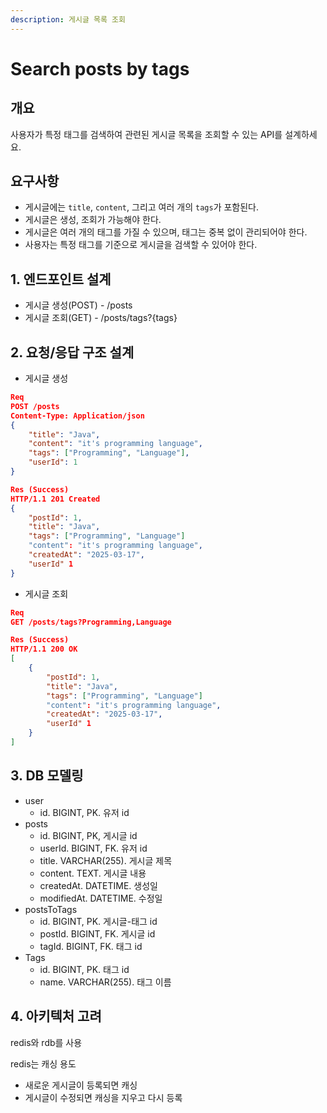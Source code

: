 ```yaml
---
description: 게시글 목록 조회
---
```


# Search posts by tags

## 개요

사용자가 특정 태그를 검색하여 관련된 게시글 목록을 조회할 수 있는 API를 설계하세요.

## 요구사항

* 게시글에는 `title`, `content`, 그리고 여러 개의 `tags`가 포함된다.
* 게시글은 생성, 조회가 가능해야 한다.
* 게시글은 여러 개의 태그를 가질 수 있으며, 태그는 중복 없이 관리되어야 한다.
* 사용자는 특정 태그를 기준으로 게시글을 검색할 수 있어야 한다.



## 1. 엔드포인트 설계

* 게시글 생성(POST) - /posts
* 게시글 조회(GET) - /posts/tags?{tags}



## 2. 요청/응답 구조 설계

* 게시글 생성

```json
Req
POST /posts
Content-Type: Application/json
{
    "title": "Java",
    "content": "it's programming language",
    "tags": ["Programming", "Language"],
    "userId": 1
}

Res (Success)
HTTP/1.1 201 Created
{
    "postId": 1,
    "title": "Java",
    "tags": ["Programming", "Language"]
    "content": "it's programming language",
    "createdAt": "2025-03-17",
    "userId" 1
}
```

* 게시글 조회

```json
Req
GET /posts/tags?Programming,Language

Res (Success)
HTTP/1.1 200 OK
[
    {
        "postId": 1,
        "title": "Java",
        "tags": ["Programming", "Language"]
        "content": "it's programming language",
        "createdAt": "2025-03-17",
        "userId" 1
    }
]
```



## 3. DB 모델링

* user
  * id. BIGINT, PK. 유저 id
* posts
  * id. BIGINT, PK, 게시글 id
  * userId. BIGINT, FK. 유저 id
  * title. VARCHAR(255). 게시글 제목
  * content. TEXT. 게시글 내용
  * createdAt. DATETIME. 생성일
  * modifiedAt. DATETIME. 수정일
* postsToTags
  * id. BIGINT, PK. 게시글-태그 id
  * postId. BIGINT, FK. 게시글 id
  * tagId. BIGINT, FK. 태그 id
* Tags
  * id. BIGINT, PK. 태그 id
  * name. VARCHAR(255). 태그 이름



## 4. 아키텍처 고려

redis와 rdb를 사용

redis는 캐싱 용도

* 새로운 게시글이 등록되면 캐싱
* 게시글이 수정되면 캐싱을 지우고 다시 등록

